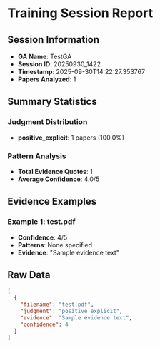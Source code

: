 # Training Session Report

## Session Information
- **GA Name**: TestGA
- **Session ID**: 20250930_1422
- **Timestamp**: 2025-09-30T14:22:27.353767
- **Papers Analyzed**: 1

## Summary Statistics

### Judgment Distribution
- **positive_explicit**: 1 papers (100.0%)

### Pattern Analysis
- **Total Evidence Quotes**: 1
- **Average Confidence**: 4.0/5

## Evidence Examples


### Example 1: test.pdf
- **Confidence**: 4/5
- **Patterns**: None specified
- **Evidence**: "Sample evidence text"


## Raw Data

```json
[
  {
    "filename": "test.pdf",
    "judgment": "positive_explicit",
    "evidence": "Sample evidence text",
    "confidence": 4
  }
]
```
